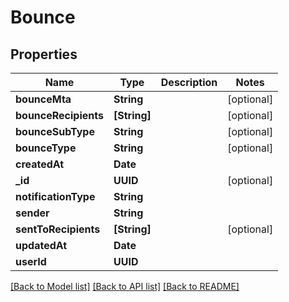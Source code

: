 # Bounce

## Properties
Name | Type | Description | Notes
------------ | ------------- | ------------- | -------------
**bounceMta** | **String** |  | [optional] 
**bounceRecipients** | **[String]** |  | [optional] 
**bounceSubType** | **String** |  | [optional] 
**bounceType** | **String** |  | [optional] 
**createdAt** | **Date** |  | 
**_id** | **UUID** |  | [optional] 
**notificationType** | **String** |  | 
**sender** | **String** |  | 
**sentToRecipients** | **[String]** |  | [optional] 
**updatedAt** | **Date** |  | 
**userId** | **UUID** |  | 

[[Back to Model list]](../README#documentation-for-models) [[Back to API list]](../README#documentation-for-api-endpoints) [[Back to README]](../README)


